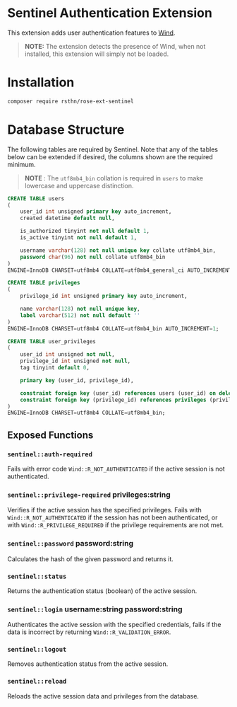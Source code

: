 # Sentinel Authentication Extension

This extension adds user authentication features to [Wind](https://github.com/rsthn/rose-ext-wind).

> **NOTE:** The extension detects the presence of Wind, when not installed, this extension will simply not be loaded.

# Installation

```sh
composer require rsthn/rose-ext-sentinel
```


# Database Structure

The following tables are required by Sentinel. Note that any of the tables below can be extended if desired, the columns shown are the required minimum.

> **NOTE** : The `utf8mb4_bin` collation is required in `users` to make lowercase and uppercase distinction.

```sql
CREATE TABLE users
(
    user_id int unsigned primary key auto_increment,
    created datetime default null,

    is_authorized tinyint not null default 1,
    is_active tinyint not null default 1,

    username varchar(128) not null unique key collate utf8mb4_bin,
    password char(96) not null collate utf8mb4_bin
)
ENGINE=InnoDB CHARSET=utf8mb4 COLLATE=utf8mb4_general_ci AUTO_INCREMENT=1;
```

```sql
CREATE TABLE privileges
(
    privilege_id int unsigned primary key auto_increment,

    name varchar(128) not null unique key,
    label varchar(512) not null default ''
)
ENGINE=InnoDB CHARSET=utf8mb4 COLLATE=utf8mb4_bin AUTO_INCREMENT=1;
```

```sql
CREATE TABLE user_privileges
(
    user_id int unsigned not null,
    privilege_id int unsigned not null,
	tag tinyint default 0,

    primary key (user_id, privilege_id),

    constraint foreign key (user_id) references users (user_id) on delete cascade,
    constraint foreign key (privilege_id) references privileges (privilege_id) on delete cascade
)
ENGINE=InnoDB CHARSET=utf8mb4 COLLATE=utf8mb4_bin;
```



## Exposed Functions

### `sentinel::auth-required`

Fails with error code `Wind::R_NOT_AUTHENTICATED` if the active session is not authenticated.

### `sentinel::privilege-required` privileges:string

Verifies if the active session has the specified privileges. Fails with `Wind::R_NOT_AUTHENTICATED` if the session has not been authenticated, or with `Wind::R_PRIVILEGE_REQUIRED` if the privilege requirements are not met.

### `sentinel::password` password:string

Calculates the hash of the given password and returns it.

### `sentinel::status`

Returns the authentication status (boolean) of the active session.

### `sentinel::login` username:string password:string

Authenticates the active session with the specified credentials, fails if the data is incorrect by returning `Wind::R_VALIDATION_ERROR`.

### `sentinel::logout`

Removes authentication status from the active session.

### `sentinel::reload`

Reloads the active session data and privileges from the database.
